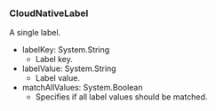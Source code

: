 ### CloudNativeLabel
A single label.

- labelKey: System.String
  - Label key.
- labelValue: System.String
  - Label value.
- matchAllValues: System.Boolean
  - Specifies if all label values should be matched.
